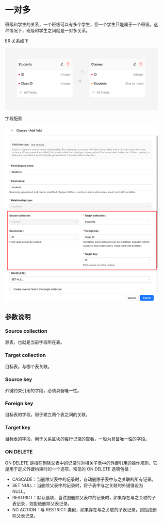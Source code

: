 # 一对多

班级和学生的关系，一个班级可以有多个学生，但一个学生只能属于一个班级。这种情况下，班级和学生之间就是一对多关系。

ER 关系如下

![alt text](./image-1.png)

字段配置

![alt text](./image.png)

## 参数说明

### Source collection

源表，也就是当前字段所在表。

### Target collection

目标表，与哪个表关联。

### Source key

外键约束引用的字段，必须具备唯一性。

### Foreign key

目标表的字段，用于建立两个表之间的关联。

### Target key

目标表的字段，用于关系区块的每行记录的查看，一般为具备唯一性的字段。

### ON DELETE

ON DELETE 是指在删除父表中的记录时对相关子表中的外键引用的操作规则，它是用于定义外键约束时的一个选项。常见的 ON DELETE 选项包括：

- CASCADE：当删除父表中的记录时，自动删除子表中与之关联的所有记录。
- SET NULL：当删除父表中的记录时，将子表中与之关联的外键值设为 NULL。
- RESTRICT：默认选项，当试图删除父表中的记录时，如果存在与之关联的子表记录，则拒绝删除父表记录。
- NO ACTION：与 RESTRICT 类似，如果存在与之关联的子表记录，则拒绝删除父表记录。
